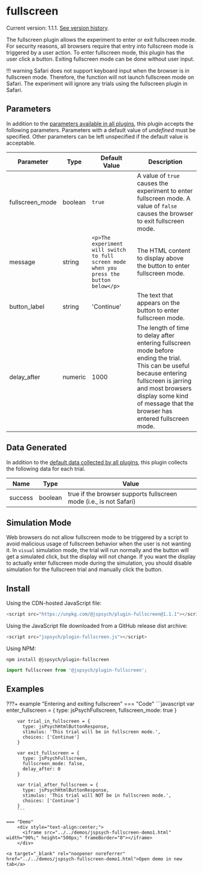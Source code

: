 # fullscreen

Current version: 1.1.1. [See version history](https://github.com/jspsych/jsPsych/blob/main/packages/plugin-fullscreen/CHANGELOG.md).

The fullscreen plugin allows the experiment to enter or exit fullscreen mode. For security reasons, all browsers require that entry into fullscreen mode is triggered by a user action. To enter fullscreen mode, this plugin has the user click a button. Exiting fullscreen mode can be done without user input.

!!! warning
    Safari does not support keyboard input when the browser is in fullscreen mode. Therefore, the function will not launch fullscreen mode on Safari. The experiment will ignore any trials using the fullscreen plugin in Safari.

## Parameters

In addition to the [parameters available in all plugins](../overview/plugins.md#parameters-available-in-all-plugins), this plugin accepts the following parameters. Parameters with a default value of *undefined* must be specified. Other parameters can be left unspecified if the default value is acceptable.

Parameter | Type | Default Value | Description
----------|------|---------------|------------
fullscreen_mode | boolean | `true` | A value of `true` causes the experiment to enter fullscreen mode. A value of `false` causes the browser to exit fullscreen mode.
message | string | `<p>The experiment will switch to full screen mode when you press the button below</p>` | The HTML content to display above the button to enter fullscreen mode.
button_label | string |  'Continue' | The text that appears on the button to enter fullscreen mode.
delay_after | numeric | 1000 | The length of time to delay after entering fullscreen mode before ending the trial. This can be useful because entering fullscreen is jarring and most browsers display some kind of message that the browser has entered fullscreen mode.

## Data Generated

In addition to the [default data collected by all plugins](../overview/plugins.md#data-collected-by-all-plugins), this plugin collects the following data for each trial.

Name | Type | Value
-----|------|------
success | boolean | true if the browser supports fullscreen mode (i.e., is not Safari)

## Simulation Mode

Web browsers do not allow fullscreen mode to be triggered by a script to avoid malicious usage of fullscreen behavior when the user is not wanting it.
In `visual` simulation mode, the trial will run normally and the button will get a simulated click, but the display will not change. 
If you want the display to actually enter fullscreen mode during the simulation, you should disable simulation for the fullscreen trial and manually click the button.

## Install

Using the CDN-hosted JavaScript file:

```js
<script src="https://unpkg.com/@jspsych/plugin-fullscreen@1.1.1"></script>
```

Using the JavaScript file downloaded from a GitHub release dist archive:

```js
<script src="jspsych/plugin-fullscreen.js"></script>
```

Using NPM:

```
npm install @jspsych/plugin-fullscreen
```
```js
import fullscreen from '@jspsych/plugin-fullscreen';
```

## Examples


???+ example "Entering and exiting fullscreen"
    === "Code"
        ```javascript
        var enter_fullscreen = {
          type: jsPsychFullscreen,
          fullscreen_mode: true
        }

        var trial_in_fullscreen = {
          type: jsPsychHtmlButtonResponse,
          stimulus: 'This trial will be in fullscreen mode.',
          choices: ['Continue']
        }

        var exit_fullscreen = {
          type: jsPsychFullscreen,
          fullscreen_mode: false,
          delay_after: 0
        }

        var trial_after_fullscreen = {
          type: jsPsychHtmlButtonResponse,
          stimulus: 'This trial will NOT be in fullscreen mode.',
          choices: ['Continue']
        }
        ```

    === "Demo"
        <div style="text-align:center;">
          <iframe src="../../demos/jspsych-fullscreen-demo1.html" width="90%;" height="500px;" frameBorder="0"></iframe>
        </div>

    <a target="_blank" rel="noopener noreferrer" href="../../demos/jspsych-fullscreen-demo1.html">Open demo in new tab</a>
